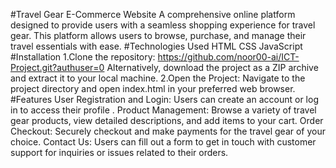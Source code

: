 #Travel Gear E-Commerce Website
A comprehensive online platform designed to provide users with a seamless shopping experience for travel gear. This platform allows users to browse, purchase, and manage their travel essentials with ease.
#Technologies Used
HTML
CSS
JavaScript
#Installation
1.Clone the repository:
https://github.com/noor00-ai/ICT-Project.git?authuser=0
Alternatively, download the project as a ZIP archive and extract it to your local machine.
2.Open the Project: 
Navigate to the project directory and open index.html in your preferred web browser.
#Features
User Registration and Login: Users can create an account or log in to access their profile .
Product Management: Browse a variety of travel gear products, view detailed descriptions, and add items to your cart.
Order Checkout: Securely checkout and make payments for the travel gear of your choice.
Contact Us: Users can fill out a form to get in touch with customer support for inquiries or issues related to their orders.
